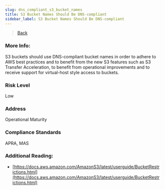 ```yaml
---
slug: dns_compliant_s3_bucket_names
title: S3 Bucket Names Should Be DNS-compliant
sidebar_label: S3 Bucket Names Should Be DNS-compliant
---
```

> [Back](../../s3publiccheck)

### More Info:
S3 buckets should use DNS-compliant bucket names in order to adhere to AWS best practices and to benefit from the new S3 features such as S3 Transfer Acceleration, to benefit from operational improvements and to receive support for virtual-host style access to buckets.

### Risk Level
Low

### Address
Operational Maturity

### Compliance Standards
APRA, MAS

### Additional Reading:
- [https://docs.aws.amazon.com/AmazonS3/latest/userguide/BucketRestrictions.html](https://docs.aws.amazon.com/AmazonS3/latest/userguide/BucketRestrictions.html) 
